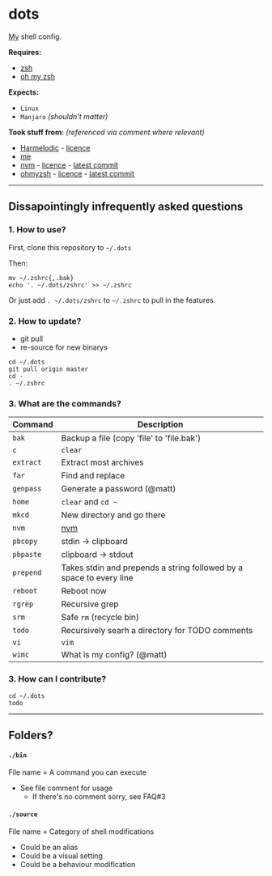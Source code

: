 # **dots**

[My](https://github.com/Joe-Dowd) shell config.

**Requires:** 
 - [zsh](https://sourceforge.net/projects/zsh)
 - [oh my zsh](https://github.com/ohmyzsh/ohmyzsh)

**Expects:**
 - `Linux`
 - `Manjaro` *(shouldn't matter)*

**Took stuff from:** *(referenced via comment where relevant)*
- [Harmelodic](https://gitlab.com/Harmelodic/dots) - [licence](https://gitlab.com/Harmelodic/dots/-/commit/608c3efde3e750a6a4818bfd6732cc55ba128cf3)
- [me](https://github.com/Joe-Dowd/dots-old)
- [nvm](https://github.com/nvm-sh/nvm) - [licence](https://github.com/nvm-sh/nvm/blob/master/LICENSE.md) - [latest commit](https://github.com/nvm-sh/nvm/commit/07b20d5008a480f7e579fd34e6d39919909206f4)
- [ohmyzsh](https://github.com/ohmyzsh/ohmyzsh) - [licence](https://github.com/ohmyzsh/ohmyzsh/blob/master/LICENSE.txt) - [latest commit](https://github.com/ohmyzsh/ohmyzsh/commit/cd4918c2cdb6613cf77ea8f6f29e1930bd7f4bf5)

---

## Dissapointingly infrequently asked questions
### **1. How to use?**
First, clone this repository to `~/.dots`

Then:
```
mv ~/.zshrc{,.bak}
echo '. ~/.dots/zshrc' >> ~/.zshrc
```

Or just add `. ~/.dots/zshrc` to `~/.zshrc` to pull in the features.

### **2. How to update?**
 - git pull
 - re-source for new binarys

```
cd ~/.dots
git pull origin master
cd -
. ~/.zshrc
```

### **3. What are the commands?**
| Command | Description |
| --- | ----------- |
| `bak` | Backup a file (copy 'file' to 'file.bak') |
| `c` | `clear` |
| `extract` | Extract most archives |
| `far` | Find and replace |
| `genpass` | Generate a password (@matt) |
| `home` | `clear` and `cd ~` |
| `mkcd` | New directory and go there |
| `nvm` | [nvm](https://github.com/nvm-sh/nvm) |
| `pbcopy` | stdin -> clipboard |
| `pbpaste` | clipboard -> stdout |
| `prepend` | Takes stdin and prepends a string followed by a space to every line |
| `reboot` | Reboot now |
| `rgrep` | Recursive grep |
| `srm` | Safe `rm` (recycle bin) |
| `todo` | Recursively searh a directory for TODO comments |
| `vi` | `vim` |
| `wimc` | What is my config? (@matt) |


### **3. How can I contribute?**
```
cd ~/.dots
todo
```

---

## **Folders?**

#### **`./bin`**
File name = A command you can execute

 - See file comment for usage
   - If there's no comment sorry, see FAQ#3

#### **`./source`**
File name = Category of shell modifications
 - Could be an alias
 - Could be a visual setting
 - Could be a behaviour modification
